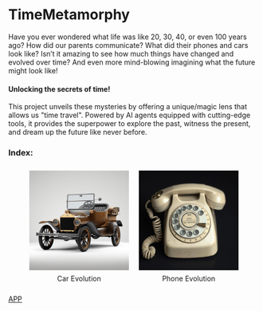 # TimeMetamorphy

Have you ever wondered what life was like 20, 30, 40, or even 100 years ago? How did our parents communicate? What did their phones and cars look like? 
Isn’t it amazing to see how much things have changed and evolved over time? And even more mind-blowing imagining what the future might look like!

#### **Unlocking the secrets of time!**

This project unveils these mysteries by offering a unique/magic lens that allows us "time travel". Powered by AI agents equipped with cutting-edge tools, it provides the superpower to explore the past, witness the present, and dream up the future like never before.  

### Index:
<div style="display: flex; justify-content: center; align-items: flex-start;">
  <figure style="margin: 10px; text-align: center;">
    <img src="car_evolution.gif" alt="Past Evolution" style="width: 200px;">
    <figcaption style="margin-top: 5px;">Car Evolution</figcaption>
  </figure>
  <figure style="margin: 10px; text-align: center;">
    <img src="phone_evolution.gif" alt="Present Evolution" style="width: 200px;">
    <figcaption style="margin-top: 5px;">Phone Evolution</figcaption>
  </figure>
</div>










[APP](https://huggingface.co/spaces/AMfeta99/Object_Evolution_Generator)


